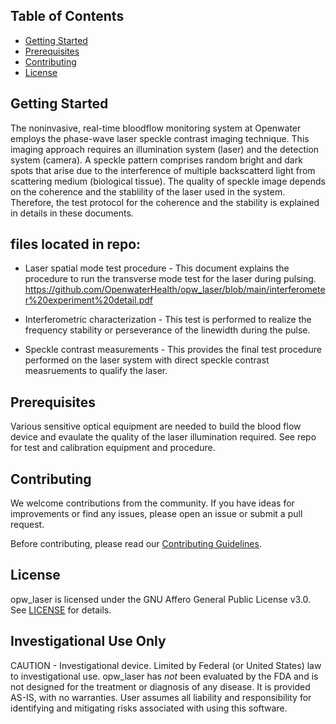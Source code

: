 ## Table of Contents
- [Getting Started](#getting-started)
- [Prerequisites](#prerequisites)
- [Contributing](#contributing)
- [License](#license)

## Getting Started
The noninvasive, real-time bloodflow monitoring system at Openwater employs the phase-wave laser speckle contrast imaging technique.
This imaging approach requires an illumination system (laser) and the detection system (camera). A speckle pattern comprises random bright and dark spots that arise due to the interference of multiple backscatterd light from scattering medium (biological tissue). The quality of speckle image depends on the coherence and the stablility of the laser used in the system. Therefore, the test protocol for the coherence and the stability is explained in details in these documents.


## files located in repo:

* Laser spatial mode test procedure - This document explains the procedure to run the transverse mode test for the laser during pulsing.
https://github.com/OpenwaterHealth/opw_laser/blob/main/interferometer%20experiment%20detail.pdf
* Interferometric characterization - This test is performed to realize the frequency stability or perseverance of the linewidth during the pulse.

* Speckle contrast measurements - This provides the final test procedure performed on the laser system with direct speckle contrast measruements to qualify the laser.

## Prerequisites

Various sensitive optical equipment are needed to build the blood flow device and evaulate the quality of the laser illumination required. See repo for test and calibration equipment and procedure.

## Contributing

We welcome contributions from the community. If you have ideas for improvements or find any issues, please open an issue or submit a pull request.

Before contributing, please read our [Contributing Guidelines](CONTRIBUTING.md).

## License

opw_laser is licensed under the GNU Affero General Public License v3.0. See [LICENSE](LICENSE) for details.

## Investigational Use Only
CAUTION - Investigational device. Limited by Federal (or United States) law to investigational use. opw_laser has *not* been evaluated by the FDA and is not designed for the treatment or diagnosis of any disease. It is provided AS-IS, with no warranties. User assumes all liability and responsibility for identifying and mitigating risks associated with using this software.

